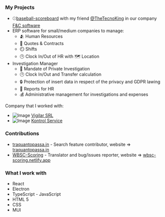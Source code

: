 ### My Projects
- ⚾[baseball-scoreboard](https://github.com/fc-softwares/baseball-scoreboard) with my friend [@TheTecnoKing](https://github.com/thetecnoking) in our company [F&C software](https://github.com/fc-softwares)
- ERP software for small/medium companies to manage:
  - 🫂 Human Resources 
  - 📁 Quotes & Contracts
  - ⏲️ Shifts
  - 🕑 Clock In/Out of HR with 🗺️ Location
- Investigation Manager
  - 📨 Mandate of Private Investigation
  - 🕑 Clock In/Out and Transfer calculation
  - :lock: Protection of insert data in respect of the privacy and GDPR lawing
  - 📁 Reports for HR
  - 💰 Administrative management for investigations and expenses
 
Company that I worked with:
  - ![Image](https://www.vigilar.it/wp-content/uploads/2020/10/logo_vigilar.jpg) [Vigilar SRL](https://www.vigilar.it)
  - ![Image](https://www.kontrolservice.it/wp-content/uploads/2017/10/ks.jpg) [Kontrol Service](https://www.kontrolservice.it)
### Contributions
- [traquantopassa.in](https://github.com/matteocontrini/traquantopassa) - Search feature contributor, website => [traquantopassa.in](https://traquantopassa.in)
- [WBSC-Scoring](https://github.com/AloisSeckar/WBSC-Scoring) - Translator and bug/issues reporter, website => [wbsc-scoring.netlify.app](https://wbsc-scoring.netlify.app)
### What I work with
- React
- Electron
- TypeScript - JavaScript
- HTML 5
- CSS
- MUI
<!--
**lucafano04/lucafano04** is a ✨ _special_ ✨ repository because its `README.md` (this file) appears on your GitHub profile.

Here are some ideas to get you started:

- 🔭 I’m currently working on ...
- 🌱 I’m currently learning ...
- 👯 I’m looking to collaborate on ...
- 🤔 I’m looking for help with ...
- 💬 Ask me about ...
- 📫 How to reach me: ...
- 😄 Pronouns: ...
- ⚡ Fun fact: ... 
-->
